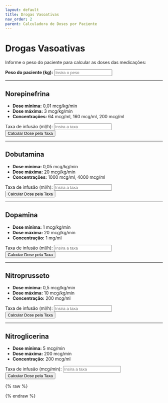 ```yaml
---
layout: default
title: Drogas Vasoativas
nav_order: 2
parent: Calculadora de Doses por Paciente
---
```


# Drogas Vasoativas

Informe o peso do paciente para calcular as doses das medicações:

<div class="form-group">
  <label for="pesoPaciente"><strong>Peso do paciente (kg):</strong></label>
  <input type="number" id="pesoPaciente" placeholder="Insira o peso" min="0" step="any">
</div>

---

## Norepinefrina

- **Dose mínima:** 0,01 mcg/kg/min  
- **Dose máxima:** 3 mcg/kg/min  
- **Concentrações:** 64 mcg/ml, 160 mcg/ml, 200 mcg/ml  

<div class="form-group">
  <label for="taxaNorepinefrina">Taxa de infusão (ml/h):</label>
  <input type="number" id="taxaNorepinefrina" placeholder="Insira a taxa" min="0" step="any">
  <button onclick="calcularDosePorTaxa('norepinefrina')">Calcular Dose pela Taxa</button>
  <div class="result" id="resultadoNorepinefrina"></div>
</div>

---

## Dobutamina

- **Dose mínima:** 0,05 mcg/kg/min  
- **Dose máxima:** 20 mcg/kg/min  
- **Concentrações:** 1000 mcg/ml, 4000 mcg/ml  

<div class="form-group">
  <label for="taxaDobutamina">Taxa de infusão (ml/h):</label>
  <input type="number" id="taxaDobutamina" placeholder="Insira a taxa" min="0" step="any">
  <button onclick="calcularDosePorTaxa('dobutamina')">Calcular Dose pela Taxa</button>
  <div class="result" id="resultadoDobutamina"></div>
</div>

---

## Dopamina

- **Dose mínima:** 1 mcg/kg/min  
- **Dose máxima:** 20 mcg/kg/min  
- **Concentração:** 1 mg/ml  

<div class="form-group">
  <label for="taxaDopamina">Taxa de infusão (ml/h):</label>
  <input type="number" id="taxaDopamina" placeholder="Insira a taxa" min="0" step="any">
  <button onclick="calcularDosePorTaxa('dopamina')">Calcular Dose pela Taxa</button>
  <div class="result" id="resultadoDopamina"></div>
</div>

---

## Nitroprusseto

- **Dose mínima:** 0,5 mcg/kg/min  
- **Dose máxima:** 10 mcg/kg/min  
- **Concentração:** 200 mcg/ml  

<div class="form-group">
  <label for="taxaNitroprusseto">Taxa de infusão (ml/h):</label>
  <input type="number" id="taxaNitroprusseto" placeholder="Insira a taxa" min="0" step="any">
  <button onclick="calcularDosePorTaxa('nitroprusseto')">Calcular Dose pela Taxa</button>
  <div class="result" id="resultadoNitroprusseto"></div>
</div>

---

## Nitroglicerina

- **Dose mínima:** 5 mcg/min  
- **Dose máxima:** 200 mcg/min  
- **Concentração:** 200 mcg/ml  

<div class="form-group">
  <label for="taxaNitroglicerina">Taxa de infusão (mcg/min):</label>
  <input type="number" id="taxaNitroglicerina" placeholder="Insira a taxa" min="0" step="any">
  <button onclick="calcularDosePorTaxa('nitroglicerina')">Calcular Dose pela Taxa</button>
  <div class="result" id="resultadoNitroglicerina"></div>
</div>

{% raw %}
<script>
window.calcularDosePorTaxa = function(medicamento) {
  const taxaElem = document.getElementById('taxa' + capitalize(medicamento));
  const taxa = parseFloat(taxaElem && taxaElem.value);
  if (isNaN(taxa) || taxa <= 0) {
    alert('Insira uma taxa válida para ' + medicamento);
    return;
  }
  let peso;
  if (medicamento !== 'nitroglicerina') {
    const pesoElem = document.getElementById('pesoPaciente');
    peso = parseFloat(pesoElem && pesoElem.value);
    if (isNaN(peso) || peso <= 0) {
      alert('Insira o peso do paciente');
      return;
    }
  }
  let resultado = '';
  switch (medicamento) {
    case 'norepinefrina':
      [64, 160, 200].forEach(conc => {
        const dose = taxa * conc;
        resultado += `<strong>${conc} mcg/ml:</strong> ${dose.toFixed(2)} mcg/h (${(dose/60/peso).toFixed(3)} mcg/kg/min)<br>`;
      });
      break;
    case 'dobutamina':
      [1000, 4000].forEach(conc => {
        const dose = taxa * conc;
        resultado += `<strong>${conc} mcg/ml:</strong> ${dose.toFixed(2)} mcg/h (${(dose/60/peso).toFixed(3)} mcg/kg/min)<br>`;
      });
      break;
    case 'dopamina':
      const doseDp = taxa * 1000;
      resultado = `<strong>1 mg/ml:</strong> ${doseDp.toFixed(2)} mcg/h (${(doseDp/60/peso).toFixed(3)} mcg/kg/min)`;
      break;
    case 'nitroprusseto':
      const doseNP = taxa * 200;
      resultado = `<strong>200 mcg/ml:</strong> ${doseNP.toFixed(2)} mcg/h (${(doseNP/60/peso).toFixed(3)} mcg/kg/min)`;
      break;
    case 'nitroglicerina':
      const mlMin = taxa / 200;
      resultado = `Taxa necessária: ${(mlMin*60).toFixed(2)} ml/h para ${taxa} mcg/min`;
      break;
  }
  document.getElementById('resultado' + capitalize(medicamento)).innerHTML = resultado;
};

window.capitalize = function(s) {
  return s.charAt(0).toUpperCase() + s.slice(1);
};

document.addEventListener('DOMContentLoaded', () => {
  ['norepinefrina','dobutamina','dopamina','nitroprusseto','nitroglicerina']
    .forEach(m => {
      const input = document.getElementById('taxa' + capitalize(m));
      input && input.addEventListener('input', () => calcularDosePorTaxa(m));
    });
  const pesoInput = document.getElementById('pesoPaciente');
  pesoInput && pesoInput.addEventListener('input', () => {
    ['norepinefrina','dobutamina','dopamina','nitroprusseto']
      .forEach(m => calcularDosePorTaxa(m));
  });
});
</script>
{% endraw %}
